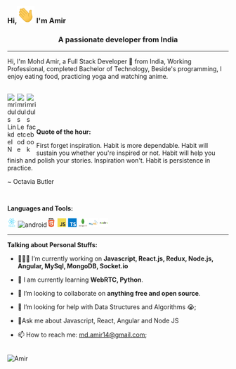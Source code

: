 ### Hi,<img src="https://raw.githubusercontent.com/ABSphreak/ABSphreak/master/gifs/Hi.gif" width="40px" /> I'm Amir
<h3 align="center">A passionate developer from India</h3>

<hr/>

Hi, I'm Mohd Amir, a Full Stack Developer 🚀 from India, Working Professional, completed Bachelor of Technology,
Beside's programming, I enjoy eating food, practicing yoga and watching anime.

<br/>
<a href="https://www.linkedin.com/in/amir1411/">
  <img align="left" alt="mriduls LinkdeIN" width="22px" src="https://cdn.jsdelivr.net/npm/simple-icons@v3/icons/linkedin.svg" />
</a>
<a href="https://leetcode.com/user3321H/">
  <img align="left" alt="mriduls Leetcode" width="22px" src="https://cdn.jsdelivr.net/npm/simple-icons@v3/icons/leetcode.svg" />
</a>
<a href="https://www.facebook.com/Usgamir/">
  <img align="left" alt="mriduls facebook" width="22px" src="https://img.icons8.com/dusk/64/000000/facebook-new--v2.png" />
</a>
<br/>
<br/>
<pre>

</pre>

**Quote of the hour:**

First forget inspiration. Habit is more dependable. Habit will sustain you whether you're inspired or not. Habit will help you finish and polish your stories. Inspiration won't. Habit is persistence in practice.

~ Octavia Butler
<pre>

</pre>
**Languages and Tools:**  

<p align="left"><img src="https://raw.githubusercontent.com/devicons/devicon/master/icons/react/react-original-wordmark.svg" alt="react" width="20" height="20"/> <img src="https://github.com/ReactiveX/rxjs/blob/master/docs_app/assets/Rx_Logo_S.png" alt="android" width="20" height="20"/><img src="https://raw.githubusercontent.com/devicons/devicon/master/icons/html5/html5-original-wordmark.svg" alt="html5" width="20" height="20"/> <img src="https://raw.githubusercontent.com/devicons/devicon/master/icons/javascript/javascript-original.svg" alt="javascript" width="20" height="20"/> <img src="https://raw.githubusercontent.com/devicons/devicon/master/icons/typescript/typescript-original.svg" alt="typescript" width="20" height="20"/> <img src="https://raw.githubusercontent.com/devicons/devicon/master/icons/mongodb/mongodb-original-wordmark.svg" alt="mongodb" width="20" height="20"/> <img src="https://raw.githubusercontent.com/devicons/devicon/master/icons/mysql/mysql-original-wordmark.svg" alt="mysql" width="20" height="20"/> <img src="https://raw.githubusercontent.com/devicons/devicon/master/icons/nodejs/nodejs-original-wordmark.svg" alt="nodejs" width="20" height="20"/></p><p align="center"> 

<hr/>


**Talking about Personal Stuffs:**

- 👨🏽‍💻 I’m currently working on **Javascript, React.js, Redux, Node.js, Angular, MySql, MongoDB, Socket.io**

- 🌱 I am currently learning **WebRTC, Python**. 

- 👯 I’m looking to collaborate on **anything free and open source**.

- 🤔 I’m looking for help with Data Structures and Algorithms 😭;

- 💬Ask me about Javascript, React, Angular and Node JS

- 📫 How to reach me: md.amir14@gmail.com;
 
<br/>

<img align="left" width="55%"  src="https://github-readme-stats.vercel.app/api?username=amir1411&show_icons=true&hide_border=true" alt="Amir" /> 
      
